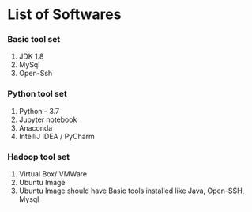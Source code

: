 # List of Softwares

### Basic tool set

1. JDK 1.8
2. MySql
3. Open-Ssh



### Python tool set

1. Python - 3.7
2. Jupyter notebook
3. Anaconda
4. IntelliJ IDEA / PyCharm



### Hadoop tool set 

1. Virtual Box/ VMWare 
2. Ubuntu Image 
3. Ubuntu Image should have Basic tools installed like Java, Open-SSH, Mysql

